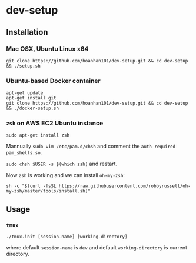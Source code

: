 # dev-setup

## Installation 

### Mac OSX, Ubuntu Linux x64
```
git clone https://github.com/hoanhan101/dev-setup.git && cd dev-setup && ./setup.sh
```

### Ubuntu-based Docker container
```
apt-get update
apt-get install git
git clone https://github.com/hoanhan101/dev-setup.git && cd dev-setup && ./docker-setup.sh
```

### `zsh` on AWS EC2 Ubuntu instance
```
sudo apt-get install zsh
```
Mannually `sudo vim /etc/pam.d/chsh` and comment the `auth required pam_shells.so`.

`sudo chsh $USER -s $(which zsh)` and restart.

Now `zsh` is working and we can install `oh-my-zsh`:
```
sh -c "$(curl -fsSL https://raw.githubusercontent.com/robbyrussell/oh-my-zsh/master/tools/install.sh)"
```

## Usage

### `tmux`
```
./tmux.init [session-name] [working-directory]
```
where default `session-name` is `dev` and default `working-directory` is
current directory.
